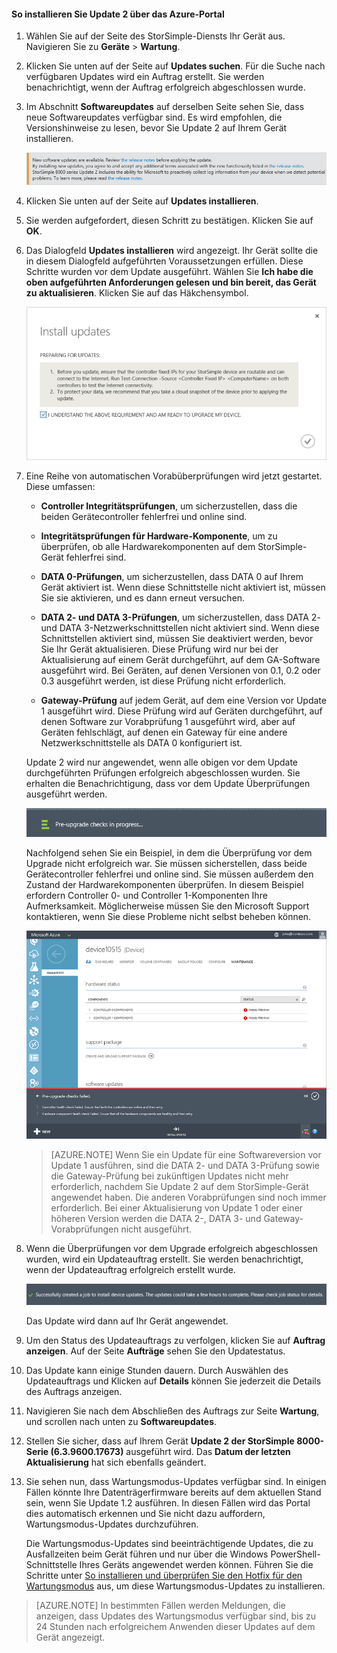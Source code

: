 <!--author=alkohli last changed: 01/26/16-->

#### So installieren Sie Update 2 über das Azure-Portal

1. Wählen Sie auf der Seite des StorSimple-Diensts Ihr Gerät aus. Navigieren Sie zu **Geräte** > **Wartung**.

2. Klicken Sie unten auf der Seite auf **Updates suchen**. Für die Suche nach verfügbaren Updates wird ein Auftrag erstellt. Sie werden benachrichtigt, wenn der Auftrag erfolgreich abgeschlossen wurde.

3. Im Abschnitt **Softwareupdates** auf derselben Seite sehen Sie, dass neue Softwareupdates verfügbar sind. Es wird empfohlen, die Versionshinweise zu lesen, bevor Sie Update 2 auf Ihrem Gerät installieren.

    ![Softwareupdates installieren](./media/storsimple-install-update2-via-portal/scanupdate1.png)

4. Klicken Sie unten auf der Seite auf **Updates installieren**.

5. Sie werden aufgefordert, diesen Schritt zu bestätigen. Klicken Sie auf **OK**.

6. Das Dialogfeld **Updates installieren** wird angezeigt. Ihr Gerät sollte die in diesem Dialogfeld aufgeführten Voraussetzungen erfüllen. Diese Schritte wurden vor dem Update ausgeführt. Wählen Sie **Ich habe die oben aufgeführten Anforderungen gelesen und bin bereit, das Gerät zu aktualisieren**. Klicken Sie auf das Häkchensymbol.

    ![Bestätigungsmeldung](./media/storsimple-install-update2-via-portal/InstallUpdate12_2M.png)

7. Eine Reihe von automatischen Vorabüberprüfungen wird jetzt gestartet. Diese umfassen:

	- **Controller Integritätsprüfungen**, um sicherzustellen, dass die beiden Gerätecontroller fehlerfrei und online sind.
	
	- **Integritätsprüfungen für Hardware-Komponente**, um zu überprüfen, ob alle Hardwarekomponenten auf dem StorSimple-Gerät fehlerfrei sind.
	
	- **DATA 0-Prüfungen**, um sicherzustellen, dass DATA 0 auf Ihrem Gerät aktiviert ist. Wenn diese Schnittstelle nicht aktiviert ist, müssen Sie sie aktivieren, und es dann erneut versuchen.
	
	- **DATA 2- und DATA 3-Prüfungen**, um sicherzustellen, dass DATA 2- und DATA 3-Netzwerkschnittstellen nicht aktiviert sind. Wenn diese Schnittstellen aktiviert sind, müssen Sie deaktiviert werden, bevor Sie Ihr Gerät aktualisieren. Diese Prüfung wird nur bei der Aktualisierung auf einem Gerät durchgeführt, auf dem GA-Software ausgeführt wird. Bei Geräten, auf denen Versionen von 0.1, 0.2 oder 0.3 ausgeführt werden, ist diese Prüfung nicht erforderlich.
	
	- **Gateway-Prüfung** auf jedem Gerät, auf dem eine Version vor Update 1 ausgeführt wird. Diese Prüfung wird auf Geräten durchgeführt, auf denen Software zur Vorabprüfung 1 ausgeführt wird, aber auf Geräten fehlschlägt, auf denen ein Gateway für eine andere Netzwerkschnittstelle als DATA 0 konfiguriert ist.
 
	Update 2 wird nur angewendet, wenn alle obigen vor dem Update durchgeführten Prüfungen erfolgreich abgeschlossen wurden. Sie erhalten die Benachrichtigung, dass vor dem Update Überprüfungen ausgeführt werden.
  
    ![Benachrichtigung zur Vorabprüfung](./media/storsimple-install-update2-via-portal/InstallUpdate12_3M.png)

    Nachfolgend sehen Sie ein Beispiel, in dem die Überprüfung vor dem Upgrade nicht erfolgreich war. Sie müssen sicherstellen, dass beide Gerätecontroller fehlerfrei und online sind. Sie müssen außerdem den Zustand der Hardwarekomponenten überprüfen. In diesem Beispiel erfordern Controller 0- und Controller 1-Komponenten Ihre Aufmerksamkeit. Möglicherweise müssen Sie den Microsoft Support kontaktieren, wenn Sie diese Probleme nicht selbst beheben können.

   	 ![Fehler bei der Vorabprüfung](./media/storsimple-install-update2-via-portal/HCS_PreUpgradeChecksFailed-include.png)

	
	> [AZURE.NOTE] Wenn Sie ein Update für eine Softwareversion vor Update 1 ausführen, sind die DATA 2- und DATA 3-Prüfung sowie die Gateway-Prüfung bei zukünftigen Updates nicht mehr erforderlich, nachdem Sie Update 2 auf dem StorSimple-Gerät angewendet haben. Die anderen Vorabprüfungen sind noch immer erforderlich. Bei einer Aktualisierung von Update 1 oder einer höheren Version werden die DATA 2-, DATA 3- und Gateway-Vorabprüfungen nicht ausgeführt.


8. Wenn die Überprüfungen vor dem Upgrade erfolgreich abgeschlossen wurden, wird ein Updateauftrag erstellt. Sie werden benachrichtigt, wenn der Updateauftrag erfolgreich erstellt wurde.
 
    ![Erstellen eines Updateauftrags](./media/storsimple-install-update2-via-portal/InstallUpdate12_44M.png)

    Das Update wird dann auf Ihr Gerät angewendet.
 
9. Um den Status des Updateauftrags zu verfolgen, klicken Sie auf **Auftrag anzeigen**. Auf der Seite **Aufträge** sehen Sie den Updatestatus.
    
10. Das Update kann einige Stunden dauern. Durch Auswählen des Updateauftrags und Klicken auf **Details** können Sie jederzeit die Details des Auftrags anzeigen.
  
11. Navigieren Sie nach dem Abschließen des Auftrags zur Seite **Wartung**, und scrollen nach unten zu **Softwareupdates**.

12. Stellen Sie sicher, dass auf Ihrem Gerät **Update 2 der StorSimple 8000-Serie (6.3.9600.17673)** ausgeführt wird. Das **Datum der letzten Aktualisierung** hat sich ebenfalls geändert.


13. Sie sehen nun, dass Wartungsmodus-Updates verfügbar sind. In einigen Fällen könnte Ihre Datenträgerfirmware bereits auf dem aktuellen Stand sein, wenn Sie Update 1.2 ausführen. In diesen Fällen wird das Portal dies automatisch erkennen und Sie nicht dazu auffordern, Wartungsmodus-Updates durchzuführen.

	Die Wartungsmodus-Updates sind beeinträchtigende Updates, die zu Ausfallzeiten beim Gerät führen und nur über die Windows PowerShell-Schnittstelle Ihres Geräts angewendet werden können. Führen Sie die Schritte unter [So installieren und überprüfen Sie den Hotfix für den Wartungsmodus](#to-install-and-verify-maintenance-mode-hotfix) aus, um diese Wartungsmodus-Updates zu installieren.

> [AZURE.NOTE] In bestimmten Fällen werden Meldungen, die anzeigen, dass Updates des Wartungsmodus verfügbar sind, bis zu 24 Stunden nach erfolgreichem Anwenden dieser Updates auf dem Gerät angezeigt.

<!---HONumber=AcomDC_0128_2016-->
